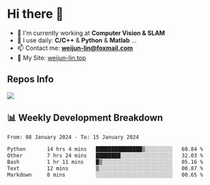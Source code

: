 # Hi there 👋

<!--
**Weijun-Lin/Weijun-Lin** is a ✨ _special_ ✨ repository because its `README.md` (this file) appears on your GitHub profile.

Here are some ideas to get you started:

- 🔭 I’m currently working on ...
- 🌱 I’m currently learning ...
- 👯 I’m looking to collaborate on ...
- 🤔 I’m looking for help with ...
- 💬 Ask me about ...
- 📫 How to reach me: ...
- 😄 Pronouns: ...
- ⚡ Fun fact: ...
-->

- 🏢 I'm currently working at **Computer Vision & SLAM**
- 🚀 I use daily: **C/C++** & **Python** & **Matlab** ...
- 📫 Contact me: **weijun-lin@foxmail.com**
- 🔗 My Site: [weijun-lin.top](https://weijun-lin.top/)

  

## Repos Info
![](https://github-readme-stats.vercel.app/api?username=Weijun-Lin&theme=cobalt)

## 📊 Weekly Development Breakdown

<!--START_SECTION:waka-->

```txt
From: 08 January 2024 - To: 15 January 2024

Python       14 hrs 4 mins   ███████████████▒░░░░░░░░░   60.84 %
Other        7 hrs 24 mins   ████████░░░░░░░░░░░░░░░░░   32.03 %
Bash         1 hr 11 mins    █▒░░░░░░░░░░░░░░░░░░░░░░░   05.16 %
Text         12 mins         ▒░░░░░░░░░░░░░░░░░░░░░░░░   00.87 %
Markdown     8 mins          ░░░░░░░░░░░░░░░░░░░░░░░░░   00.65 %
```

<!--END_SECTION:waka-->
